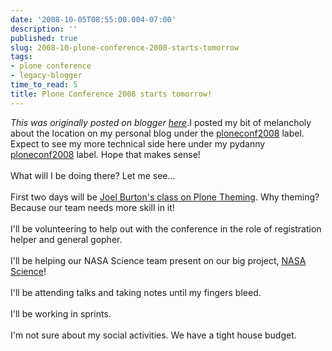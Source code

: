 ```yaml
---
date: '2008-10-05T08:55:00.004-07:00'
description: ''
published: true
slug: 2008-10-plone-conference-2008-starts-tomorrow
tags:
- plone conference
- legacy-blogger
time_to_read: 5
title: Plone Conference 2008 starts tomorrow!
---
```


*This was originally posted on blogger [here](https://pydanny.blogspot.com/2008/10/plone-conference-2008-starts-tomorrow.html)*.I posted my bit of melancholy about the location on my personal blog under the <a href="http://dannygreenfeld.blogspot.com/search/label/ploneconf2008">ploneconf2008</a> label.  Expect to see my more technical side here under my pydanny <a href="http://pydanny.blogspot.com/search/label/ploneconf2008">ploneconf2008</a> label.  Hope that makes sense!<br /><br />What will I be doing there?  Let me see...<br /><br />First two days will be <a href="http://plonebootcamps.com/courses/conf2008-theming">Joel Burton's class on Plone Theming</a>.  Why theming?  Because our team needs more skill in it!<br /><br />I'll be volunteering to help out with the conference in the role of registration helper and general gopher.<br /><br />I'll be helping our NASA Science team present on our big project, <a href="http://nasascience.nasa.gov/">NASA Science</a>!<br /><br />I'll be attending talks and taking notes until my fingers bleed.<br /><br />I'll be working in sprints.<br /><br />I'm not sure about my social activities.  We have a tight house budget.